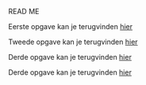 READ ME

Eerste opgave kan je terugvinden [hier](https://debackerx.github.io/bootstrap-basics/excercise-1.html)

Tweede opgave kan je terugvinden [hier](https://debackerx.github.io/bootstrap-basics/excercise-2.html)

Derde opgave kan je terugvinden [hier](https://debackerx.github.io/bootstrap-basics/excercise-3.html)

Derde opgave kan je terugvinden [hier](https://debackerx.github.io/bootstrap-basics/carousel.html)

